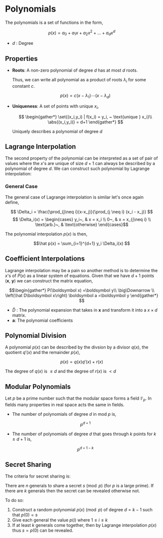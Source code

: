 #  Polynomials

The polynomials is a set of functions in the form,

$$ p(x) = a_0 + a_1x + a_2x^2 + \ldots + a_dx^d $$

* $d$ : Degree

## Properties

* **Roots**: A non-zero polynomial of degree $d$ has at most $d$ roots.

    Thus, we can write all polynomial as a product of roots $\lambda_i$ for some constant $c$.

    $$ p(x) = c(x-\lambda_1)\cdots(x-\lambda_d) $$

* **Uniqueness**: A set of points with unique $x_i$,

    $$
    \begin{gather*}
        \set{(x_i,y_i) | f(x_i) = y_i, ~ \text{unique } x_i}\\
        \abs{(x_i,y_i)} = d+1
    \end{gather*}
    $$

    Uniquely describes a polynomial of degree $d$

## Lagrange Interpolation

The second property of the polynomial can be interpreted as a set of pair of values where the $x$'s are unique of size $d+1$ can always be described by a polynomial of degree $d$. We can construct such polynomial by Lagrange interpolation:

### General Case

The general case of Lagrange interpolation is similar let's once again define,

$$ \Delta_i = \frac{\prod_{j\neq i}(x-x_j)}{\prod_{j \neq i} (x_i - x_j)} $$
$$ \Delta_i(x) = \begin{cases} y_i~, & x = x_i \\ 0~, & x = x_{j\neq i} \\ \text{arb.}~, & \text{otherwise} \end{cases}$$

The polynomial interpolation $p (x)$ is then,

$$\hat p(x) = \sum_{i=1}^{d+1} y_i \Delta_i(x) $$

## Coefficient Interpolations

Lagrange interpolation may be a pain so another method is to determine the $x$'s of $P(x)$ as a linear system of equations. Given that we have $d+1$ points ($\boldsymbol x$, $\boldsymbol y$) we can construct the matrix equation,

$$\begin{gather*}
    P(\boldsymbol x) =\boldsymbol y\\
    \big\Downarrow \\
    \left(\hat D\boldsymbol x\right) \boldsymbol a =\boldsymbol y
\end{gather*}
$$

* $\hat D$ : The polynomial expansion that takes in $\boldsymbol{x}$ and transform it into a $x \times d$ matrix.
* $\boldsymbol{a}$: The polynomial coefficients

## Polynomial Division
A polynomial $p(x)$ can be described by the divsion by a divisor $q(x)$, the  quotient $q'(x)$ and the remainder $p(x)$,

$$ p(x) = q(x)q'(x) + r(x) $$

The degree of $q(x)$ is $\le d$ and the degree of $r(x)$ is $<d$

## Modular Polynomials
Let $p$ be a prime number such that the modular space forms a field $\mathbb F_p$. In fields many properties in real space acts the same in fields.

* The number of polynomials of degree $d$ in $\text{mod } p$ is,

    $$ p^{d+1} $$

* The number of polynomials of degree $d$ that goes through $k$ points for $k \le d+1$ is,

    $$ p^{d+1-k} $$

## Secret Sharing

The criteria for secret sharing is:

There are $n$ generals to share a secret $s \pmod p$ (for $p$ is a large prime). If there are $k$ generals then the secret can be revealed otherwise not.

To do so:

1. Construct a random polynomial $p(x) \pmod p$ of degree $d = k-1$ such that $p(0) = s$
2. Give each general the value $p(i)$ where $1 \le i \le k$
3. If at least $k$ generals come together, then by Lagrange interpolation $p(x)$ thus $s=p(0)$ can be revealed.